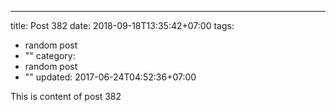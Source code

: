 ---
title: Post 382
date: 2018-09-18T13:35:42+07:00
tags:
  - random post
  - ""
category:
  - random post
  - ""
updated: 2017-06-24T04:52:36+07:00

This is content of post 382